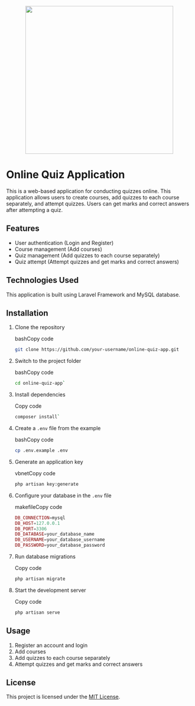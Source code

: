 <p align="center"><a href="https://laravel.com" target="_blank"><img src="https://raw.githubusercontent.com/laravel/art/master/logo-lockup/5%20SVG/2%20CMYK/1%20Full%20Color/laravel-logolockup-cmyk-red.svg" width="400"></a></p>

# Online Quiz Application

This is a web-based application for conducting quizzes online. This application allows users to create courses, add quizzes to each course separately, and attempt quizzes. Users can get marks and correct answers after attempting a quiz.

## Features

-   User authentication (Login and Register)
-   Course management (Add courses)
-   Quiz management (Add quizzes to each course separately)
-   Quiz attempt (Attempt quizzes and get marks and correct answers)

## Technologies Used

This application is built using Laravel Framework and MySQL database.

## Installation

1.  Clone the repository
    
    bashCopy code
    
    ```sh
    git clone https://github.com/your-username/online-quiz-app.git
    ``` 
    
2.  Switch to the project folder
    
    bashCopy code
    
    ```sh
    cd online-quiz-app` 
    
3.  Install dependencies
    
    Copy code
    
    ```sh
    composer install` 
    
4.  Create a `.env` file from the example
    
    bashCopy code
    
    ```sh
    cp .env.example .env
    ``` 
    
5.  Generate an application key
    
    vbnetCopy code
    
    ```sh
    php artisan key:generate
    ``` 
    
6.  Configure your database in the `.env` file
    
    makefileCopy code
    
    ```php
    DB_CONNECTION=mysql
    DB_HOST=127.0.0.1
    DB_PORT=3306
    DB_DATABASE=your_database_name
    DB_USERNAME=your_database_username
    DB_PASSWORD=your_database_password
    ``` 
    
7.  Run database migrations
    
    Copy code
    
    ```sh
    php artisan migrate
    ``` 
    
8.  Start the development server
    
    Copy code
    
    ```sh
    php artisan serve
    ``` 
    

## Usage

1.  Register an account and login
2.  Add courses
3.  Add quizzes to each course separately
4.  Attempt quizzes and get marks and correct answers

## License

This project is licensed under the [MIT License](https://opensource.org/licenses/MIT).